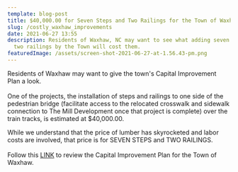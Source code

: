 ```yaml
---
template: blog-post
title: $40,000.00 for Seven Steps and Two Railings for the Town of Waxhaw?
slug: /costly_waxhaw_improvements
date: 2021-06-27 13:55
description: Residents of Waxhaw, NC may want to see what adding seven steps and
  two railings by the Town will cost them.
featuredImage: /assets/screen-shot-2021-06-27-at-1.56.43-pm.png
---
```

Residents of Waxhaw may want to give the town's Capital Improvement Plan a look. \
\
One of the projects, the installation of steps and railings to one side of the pedestrian bridge (facilitate access to the relocated crosswalk and sidewalk connection to The Mill Development once that project is complete) over the train tracks, is estimated at $40,000.00.

While we understand that the price of lumber has skyrocketed and labor costs are involved, that price is for SEVEN STEPS and TWO RAILINGS.\
\
Follow this [LINK](https://www.waxhaw.com/government/departments/administration/capital-improvement-plan?utm_campaign=Social%20Promotion&utm_content=170906694&utm_medium=social&utm_source=facebook&hss_channel=fbp-104347134162) to review the Capital Improvement Plan for the Town of Waxhaw.